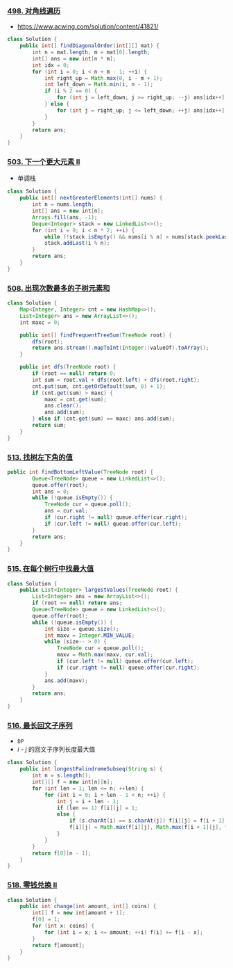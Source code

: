 ### [498. 对角线遍历](https://leetcode-cn.com/problems/diagonal-traverse/)

* https://www.acwing.com/solution/content/41821/

```java
class Solution {
    public int[] findDiagonalOrder(int[][] mat) {
        int n = mat.length, m = mat[0].length;
        int[] ans = new int[n * m];
        int idx = 0;
        for (int i = 0; i < n + m - 1; ++i) {
            int right_up = Math.max(0, i - m + 1);
            int left_down = Math.min(i, n - 1);
            if (i % 2 == 0) {
                for (int j = left_down; j >= right_up; --j) ans[idx++] = mat[j][i - j];
            } else {
                for (int j = right_up; j <= left_down; ++j) ans[idx++] = mat[j][i - j];
            }
        }
        return ans;
    }
}
```

### [503. 下一个更大元素 II](https://leetcode-cn.com/problems/next-greater-element-ii/)

*  单调栈

```java
class Solution {
    public int[] nextGreaterElements(int[] nums) {
        int n = nums.length;
        int[] ans = new int[n];
        Arrays.fill(ans, -1);
        Deque<Integer> stack = new LinkedList<>();
        for (int i = 0; i < n * 2; ++i) {
            while (!stack.isEmpty() && nums[i % n] > nums[stack.peekLast()]) ans[stack.pollLast()] = nums[i % n];
            stack.addLast(i % n);
        }
        return ans;
    }
}
```

### [508. 出现次数最多的子树元素和](https://leetcode-cn.com/problems/most-frequent-subtree-sum/)

```java
class Solution {
    Map<Integer, Integer> cnt = new HashMap<>();
    List<Integer> ans = new ArrayList<>();
    int maxc = 0;

    public int[] findFrequentTreeSum(TreeNode root) {
        dfs(root);
        return ans.stream().mapToInt(Integer::valueOf).toArray();
    }

    public int dfs(TreeNode root) {
        if (root == null) return 0;
        int sum = root.val + dfs(root.left) + dfs(root.right);
        cnt.put(sum, cnt.getOrDefault(sum, 0) + 1);
        if (cnt.get(sum) > maxc) {
            maxc = cnt.get(sum);
            ans.clear();
            ans.add(sum);
        } else if (cnt.get(sum) == maxc) ans.add(sum);
        return sum;
    }
}
```

### [513. 找树左下角的值](https://leetcode-cn.com/problems/find-bottom-left-tree-value/)

```java
public int findBottomLeftValue(TreeNode root) {
        Queue<TreeNode> queue = new LinkedList<>();
        queue.offer(root);
        int ans = 0;
        while (!queue.isEmpty()) {
            TreeNode cur = queue.poll();
            ans = cur.val;
            if (cur.right != null) queue.offer(cur.right);
            if (cur.left != null) queue.offer(cur.left);
        }
        return ans;
    }
}
```

### [515. 在每个树行中找最大值](https://leetcode-cn.com/problems/find-largest-value-in-each-tree-row/)

```java
class Solution {
    public List<Integer> largestValues(TreeNode root) {
        List<Integer> ans = new ArrayList<>();
        if (root == null) return ans;
        Queue<TreeNode> queue = new LinkedList<>();
        queue.offer(root);
        while (!queue.isEmpty()) {
            int size = queue.size();
            int maxv = Integer.MIN_VALUE;
            while (size-- > 0) {
                TreeNode cur = queue.poll();
                maxv = Math.max(maxv, cur.val);
                if (cur.left != null) queue.offer(cur.left);
                if (cur.right != null) queue.offer(cur.right);
            }
            ans.add(maxv);
        }
        return ans;
    }
}
```

### [516. 最长回文子序列](https://leetcode-cn.com/problems/longest-palindromic-subsequence/)

* `DP`
* $i$ - $j$ 的回文子序列长度最大值

```java
class Solution {
    public int longestPalindromeSubseq(String s) {
        int n = s.length();
        int[][] f = new int[n][n];
        for (int len = 1; len <= n; ++len) {
            for (int i = 0; i + len - 1 < n; ++i) {
                int j = i + len - 1;
                if (len == 1) f[i][j] = 1;
                else {
                    if (s.charAt(i) == s.charAt(j)) f[i][j] = f[i + 1][j - 1] + 2;
                    f[i][j] = Math.max(f[i][j], Math.max(f[i + 1][j], f[i][j - 1]));
                }
            }
        }
        return f[0][n - 1];
    }
}
```

### [518. 零钱兑换 II](https://leetcode-cn.com/problems/coin-change-2/)

```java
class Solution {
    public int change(int amount, int[] coins) {
        int[] f = new int[amount + 1];
        f[0] = 1;
        for (int x: coins) {
            for (int i = x; i <= amount; ++i) f[i] += f[i - x];
        }
        return f[amount];
    }
}
```

 



















